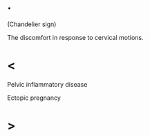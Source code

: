 # .

(Chandelier sign)

The discomfort in response to cervical motions.

# <

Pelvic inflammatory disease

Ectopic pregnancy

# >
